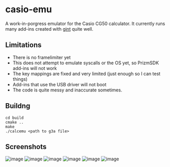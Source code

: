 # casio-emu

A work-in-porgress emulator for the Casio CG50 calculator. It currently runs many add-ins created with [gint](https://gitea.planet-casio.com/Lephenixnoir/gint) quite well.

## Limitations
- There is no framelimiter yet
- This does not attempt to emulate syscalls or the OS yet, so PrizmSDK add-ins will not work
- The key mappings are fixed and very limited (just enough so I can test things)
- Add-ins that use the USB driver will not boot
- The code is quite messy and inaccurate sometimes.

## Buildng

```
cd build
cmake ..
make
./calcemu <path to g3a file>
```

## Screenshots

![image](https://github.com/Heath123/casio-emu/assets/13787163/03a674c3-fee9-48cd-81ff-23afdcd4bc36)
![image](https://github.com/Heath123/casio-emu/assets/13787163/c24f0402-ce9f-4bb8-b256-72f8bb95bcd5)
![image](https://github.com/Heath123/casio-emu/assets/13787163/4eaf91d2-390c-4a67-932f-de5355747d50)
![image](https://github.com/Heath123/casio-emu/assets/13787163/d8d9a167-6cfa-4118-8d86-d8726d83020c)
![image](https://github.com/Heath123/casio-emu/assets/13787163/a40bcb45-8c40-4c8d-8934-732fe8ad300e)
![image](https://github.com/Heath123/casio-emu/assets/13787163/27e53509-baeb-4394-9dc9-b181c1e18725)
